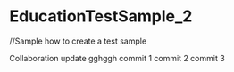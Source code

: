 # EducationTestSample_2
//Sample how to create a test sample

Collaboration update
gghggh
commit 1
commit 2
commit 3
